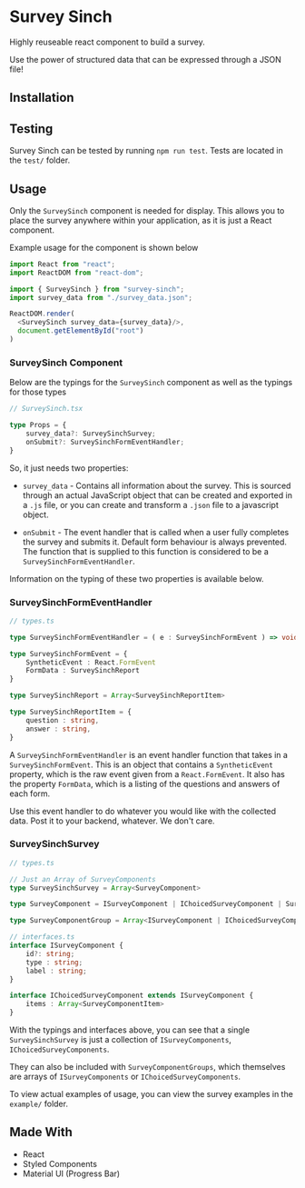 # Survey Sinch

Highly reuseable react component to build a survey.

Use the power of structured data that can be expressed through a JSON file!

## Installation 

## Testing

Survey Sinch can be tested by running `npm run test`. Tests are located in the `test/` folder.

## Usage

Only the `SurveySinch` component is needed for display. This allows you to place the survey anywhere within your application, as it is just a React component.

Example usage for the component is shown below

```js
import React from "react";
import ReactDOM from "react-dom";

import { SurveySinch } from "survey-sinch";
import survey_data from "./survey_data.json";

ReactDOM.render(
  <SurveySinch survey_data={survey_data}/>,
  document.getElementById("root")
)
```

### SurveySinch Component

Below are the typings for the `SurveySinch` component as well as the typings for those types

```typescript
// SurveySinch.tsx

type Props = {
    survey_data?: SurveySinchSurvey;
    onSubmit?: SurveySinchFormEventHandler;
}
```

So, it just needs two properties:

* `survey_data` - Contains all information about the survey. This is sourced through an actual JavaScript object that can be created and exported in a `.js` file, or you can create and transform a `.json` file to a javascript object.

* `onSubmit` - The event handler that is called when a user fully completes the survey and submits it. Default form behaviour is always prevented. The function that is supplied to this function is considered to be a `SurveySinchFormEventHandler`.

Information on the typing of these two properties is available below.

### SurveySinchFormEventHandler

```typescript
// types.ts

type SurveySinchFormEventHandler = ( e : SurveySinchFormEvent ) => void;

type SurveySinchFormEvent = {
    SyntheticEvent : React.FormEvent
    FormData : SurveySinchReport
}

type SurveySinchReport = Array<SurveySinchReportItem>

type SurveySinchReportItem = {
    question : string,
    answer : string,
}
```
A `SurveySinchFormEventHandler` is an event handler function that takes in a `SurveySinchFormEvent`. This is an object that contains a `SyntheticEvent` property, which is the raw event given from a `React.FormEvent`. It also has the property `FormData`, which is a listing of the questions and answers of each form.

Use this event handler to do whatever you would like with the collected data. Post it to your backend, whatever. We don't care.

### SurveySinchSurvey
```typescript
// types.ts

// Just an Array of SurveyComponents
type SurveySinchSurvey = Array<SurveyComponent>

type SurveyComponent = ISurveyComponent | IChoicedSurveyComponent | SurveyComponentGroup

type SurveyComponentGroup = Array<ISurveyComponent | IChoicedSurveyComponent>
```

```typescript
// interfaces.ts
interface ISurveyComponent {
    id?: string;
    type : string;
    label : string;
}

interface IChoicedSurveyComponent extends ISurveyComponent {
    items : Array<SurveyComponentItem>
}
```

With the typings and interfaces above, you can see that a single `SurveySinchSurvey` is just a collection of `ISurveyComponents`, `IChoicedSurveyComponents`. 

They can also be included with `SurveyComponentGroups`, which themselves are arrays of `ISurveyComponents` or `IChoicedSurveyComponents`.

To view actual examples of usage, you can view the survey examples in the `example/` folder.

## Made With
* React
* Styled Components
* Material UI (Progress Bar)
